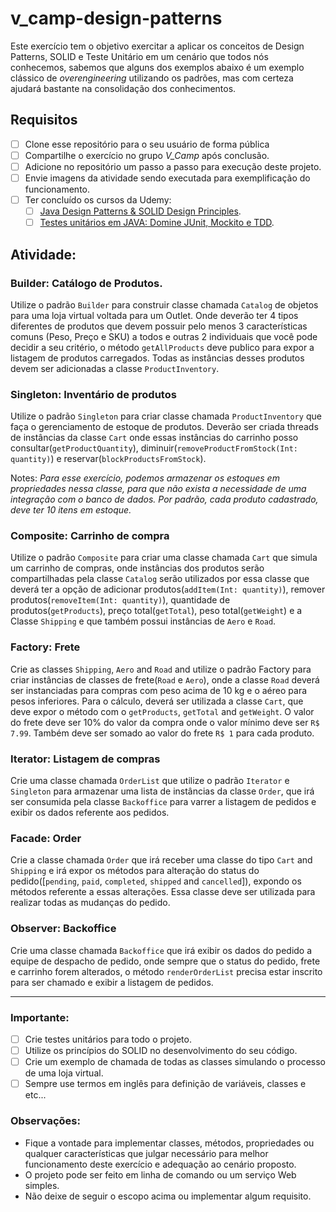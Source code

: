 # v_camp-design-patterns
Este exercício tem o objetivo exercitar a aplicar os conceitos de Design Patterns, SOLID e Teste Unitário em um cenário que todos nós conhecemos, sabemos que alguns dos exemplos abaixo é um exemplo clássico de *_overengineering_* utilizando os padrões, mas com certeza ajudará bastante na consolidação dos conhecimentos.


## Requisitos
- [ ] Clone esse repositório para o seu usuário de forma pública
- [ ] Compartilhe o exercício no grupo *V_Camp* após conclusão.
- [ ] Adicione no repositório um passo a passo para execução deste projeto.
- [ ] Envie imagens da atividade sendo executada para exemplificação do funcionamento.
- [ ] Ter concluído os cursos da Udemy:
  - [ ] [Java Design Patterns & SOLID Design Principles](https://valtech.udemy.com/course/design-patterns-in-java-concepts-hands-on-projects/).
  - [ ] [Testes unitários em JAVA: Domine JUnit, Mockito e TDD](https://valtech.udemy.com/course/testes-unitarios-em-java/).

## Atividade:

### Builder: Catálogo de Produtos.
Utilize o padrão `Builder` para construir classe chamada `Catalog` de objetos para uma loja virtual voltada para um Outlet. Onde deverão ter 4 tipos diferentes de produtos que devem possuir pelo menos 3 características comuns (Peso, Preço e SKU) a todos e outras 2 individuais que você pode decidir a seu critério, o método `getAllProducts` deve publico para expor a listagem de produtos carregados. Todas as instâncias desses produtos devem ser adicionadas a classe `ProductInventory`.

### Singleton: Inventário de produtos
Utilize o padrão `Singleton` para criar classe chamada `ProductInventory` que faça o gerenciamento de estoque de produtos. Deverão ser criada threads de instâncias da classe `Cart` onde essas instâncias do carrinho posso consultar(`getProductQuantity`), diminuir(`removeProductFromStock(Int: quantity)`) e reservar(`blockProductsFromStock`).

Notes: *Para esse exercício, podemos armazenar os estoques em propriedades nessa classe, para que não exista a necessidade de uma integração com o banco de dados. Por padrão, cada produto cadastrado, deve ter 10 itens em estoque.*

### Composite: Carrinho de compra
Utilize o padrão `Composite` para criar uma classe chamada `Cart` que simula um carrinho de compras, onde instâncias dos produtos serão compartilhadas pela classe `Catalog` serão utilizados por essa classe que deverá ter a opção de adicionar produtos(`addItem(Int: quantity)`), remover produtos(`removeItem(Int: quantity)`), quantidade de produtos(`getProducts`), preço total(`getTotal`), peso total(`getWeight`) e a Classe `Shipping` e que também possui instâncias de `Aero` e `Road`.


### Factory: Frete
Crie as classes `Shipping`, `Aero` and `Road` and utilize o padrão Factory para criar instâncias de classes de frete(`Road` e `Aero`), onde a classe `Road` deverá ser instanciadas para compras com peso acima de 10 kg e o aéreo para pesos inferiores. Para o cálculo, deverá ser utilizada a classe `Cart`, que deve expor o método com o `getProducts`, `getTotal` and `getWeight`. O valor do frete deve ser 10% do valor da compra onde o valor mínimo deve ser `R$ 7.99`. Também deve ser somado ao valor do frete `R$ 1` para cada produto.

### Iterator: Listagem de compras
Crie uma classe chamada `OrderList` que utilize o padrão `Iterator` e `Singleton` para armazenar uma lista de instâncias da classe `Order`, que irá ser consumida pela classe `Backoffice` para varrer a listagem de pedidos e exibir os dados referente aos pedidos.

### Facade: Order
Crie a classe chamada `Order` que irá receber uma classe do tipo `Cart` and `Shipping` e irá expor os métodos para alteração do status do pedido([`pending`, `paid`, `completed`, `shipped` and `cancelled`]), expondo os métodos referente a essas alterações. Essa classe deve ser utilizada para realizar todas as mudanças do pedido.

### Observer: Backoffice
Crie uma classe chamada `Backoffice` que irá exibir os dados do pedido a equipe de despacho de pedido, onde sempre que o status do pedido, frete e carrinho forem alterados, o método `renderOrderList` precisa estar inscrito para ser chamado e exibir a listagem de pedidos. 

---

### Importante:
- [ ] Crie testes unitários para todo o projeto.
- [ ] Utilize os princípios do SOLID no desenvolvimento do seu código.
- [ ] Crie um exemplo de chamada de todas as classes simulando o processo de uma loja virtual.
- [ ] Sempre use termos em inglês para definição de variáveis, classes e etc...

### Observações: 
- Fique a vontade para implementar classes, métodos, propriedades ou qualquer características que julgar necessário para melhor funcionamento deste exercício e adequação ao cenário proposto.
- O projeto pode ser feito em linha de comando ou um serviço Web simples.
- Não deixe de seguir o escopo acima ou implementar algum requisito.
 
